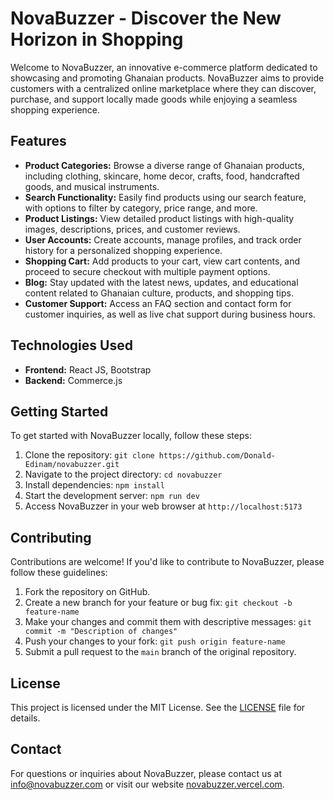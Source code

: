 # NovaBuzzer - Discover the New Horizon in Shopping

Welcome to NovaBuzzer, an innovative e-commerce platform dedicated to showcasing and promoting Ghanaian products. NovaBuzzer aims to provide customers with a centralized online marketplace where they can discover, purchase, and support locally made goods while enjoying a seamless shopping experience.

## Features

- **Product Categories:** Browse a diverse range of Ghanaian products, including clothing, skincare, home decor, crafts, food, handcrafted goods, and musical instruments.
- **Search Functionality:** Easily find products using our search feature, with options to filter by category, price range, and more.
- **Product Listings:** View detailed product listings with high-quality images, descriptions, prices, and customer reviews.
- **User Accounts:** Create accounts, manage profiles, and track order history for a personalized shopping experience.
- **Shopping Cart:** Add products to your cart, view cart contents, and proceed to secure checkout with multiple payment options.
- **Blog:** Stay updated with the latest news, updates, and educational content related to Ghanaian culture, products, and shopping tips.
- **Customer Support:** Access an FAQ section and contact form for customer inquiries, as well as live chat support during business hours.

## Technologies Used

- **Frontend:** React JS, Bootstrap
- **Backend:** Commerce.js

## Getting Started

To get started with NovaBuzzer locally, follow these steps:

1. Clone the repository: `git clone https://github.com/Donald-Edinam/novabuzzer.git`
2. Navigate to the project directory: `cd novabuzzer`
3. Install dependencies: `npm install`
4. Start the development server: `npm run dev`
5. Access NovaBuzzer in your web browser at `http://localhost:5173`

## Contributing

Contributions are welcome! If you'd like to contribute to NovaBuzzer, please follow these guidelines:

1. Fork the repository on GitHub.
2. Create a new branch for your feature or bug fix: `git checkout -b feature-name`
3. Make your changes and commit them with descriptive messages: `git commit -m "Description of changes"`
4. Push your changes to your fork: `git push origin feature-name`
5. Submit a pull request to the `main` branch of the original repository.

## License

This project is licensed under the MIT License. See the [LICENSE](LICENSE) file for details.

## Contact

For questions or inquiries about NovaBuzzer, please contact us at info@novabuzzer.com or visit our website [novabuzzer.vercel.com](https://novabuzzer.vercel.com).

